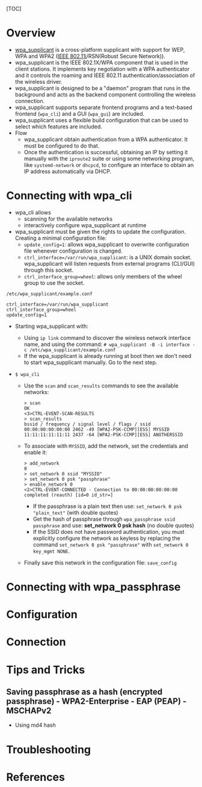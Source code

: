 [TOC]

# Overview

- [wpa_supplicant][2] is a cross-platform supplicant with support for
  WEP, WPA and WPA2 ([IEEE 802.11i][3]/RSN(Robust Secure Network)).
- wpa_supplicant is the IEEE 802.1X/WPA component that is used in the
  client stations. It implements key negotiation with a WPA
  authenticator and it controls the roaming and IEEE 802.11
  authentication/association of the wireless driver.
- wpa_supplicant is designed to be a "daemon" program that runs in the
  background and acts as the backend component controlling the wireless
  connection.
- wpa_supplicant supports separate frontend programs and a text-based
  frontend (`wpa_cli`) and a GUI (`wpa_gui`) are included.
- wpa_supplicant uses a flexible build configuration that can be used to
  select which features are included.
- Flow
    + wpa_supplicant obtain authentication from a WPA authenticator. It
      must be configured to do that.
    + Once the authentication is successful, obtaining an IP by setting
      it manually with the `iproute2` suite or using some networking
      program, like `systemd-network` or `dhcpcd`, to configure an
      interface to obtain an IP address automatically via DHCP.

# Connecting with wpa_cli

- wpa_cli allows
    + scanning for the available networks
    + interactively configure wpa_supplicant at runtime
- wpa_supplicant must be given the rights to update the configuration.
  Creating a minimal configuration file:
    + `update_config=1`: allows wpa_supplicant to overwrite
      configuration file whenever configuration is changed.
    + `ctrl_interface=/var/run/wpa_supplicant`: is a UNIX domain socket.
      wpa_supplicant will listen requests from external programs
      (CLI/GUI) through this socket.
    + `ctrl_interface_group=wheel`: allows only members of the wheel
      group to use the socket.

```
/etc/wpa_supplicant/example.conf

ctrl_interface=/var/run/wpa_supplicant
ctrl_interface_group=wheel
update_config=1
```

- Starting wpa_supplicant with:
    + Using `ip link` command to discover the wireless network interface
      name, and using the command: `# wpa_supplicant -B -i interface -c
      /etc/wpa_supplicant/example.conf`
    + If the wpa_supplicant is already running at boot then we don't
      need to start wpa_supplicant manually. Go to the next step.

- `$ wpa_cli`
    + Use the `scan` and `scan_results` commands to see the available
    networks:

        ```
        > scan
        OK
        <3>CTRL-EVENT-SCAN-RESULTS
        > scan_results
        bssid / frequency / signal level / flags / ssid
        00:00:00:00:00:00 2462 -49 [WPA2-PSK-CCMP][ESS] MYSSID
        11:11:11:11:11:11 2437 -64 [WPA2-PSK-CCMP][ESS] ANOTHERSSID
        ```

    + To associate with `MYSSID`, add the network, set the credentials
    and enable it:

        ```
        > add_network
        0
        > set_network 0 ssid "MYSSID"
        > set_network 0 psk "passphrase"
        > enable_network 0
        <2>CTRL-EVENT-CONNECTED - Connection to 00:00:00:00:00:00 completed (reauth) [id=0 id_str=]
        ```

        * If the passphrase is a plain text then use: `set_network 0
        psk "plain_text"` (with double quotes)
        * Get the hash of passphrase through `wpa_passphrase ssid
        passphrase` and use: **set_network 0 psk hash** (no double
        quotes)
        * If the SSID does not have password authentication, you must
        explicitly configure the network as keyless by replacing the
        command `set_network 0 psk "passphrase"` with `set_network 0
        key_mgmt NONE`.
    + Finally save this network in the configuration file: `save_config`

# Connecting with wpa_passphrase

# Configuration

# Connection

# Tips and Tricks

## Saving passphrase as a hash (encrypted passphrase) - WPA2-Enterprise - EAP (PEAP) - MSCHAPv2

- Using md4 hash

# Troubleshooting

# References

[1]: https://wiki.archlinux.org/index.php/WPA_supplicant "Arch Wiki - WPA supplicant"
[2]: http://w1.fi/wpa_supplicant/ "Homepage"
[3]: https://en.wikipedia.org/wiki/IEEE_802.11i "Wikipedia - IEEE 802.11i"
